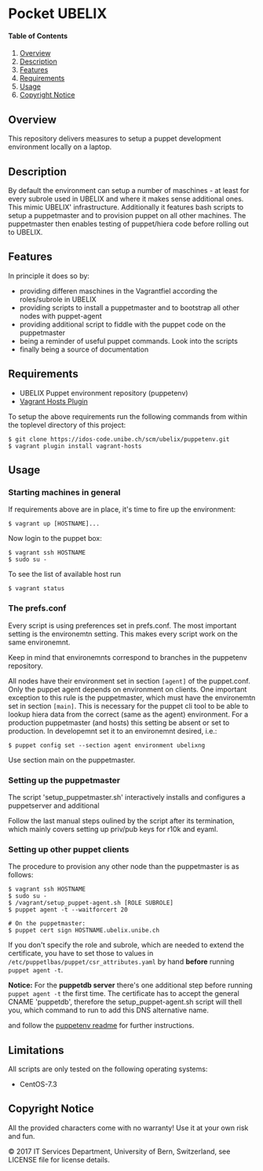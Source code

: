 # Pocket UBELIX

#### Table of Contents

1. [Overview](#overview)
1. [Description](#description)
1. [Features](#features)
1. [Requirements](#requirements)
1. [Usage](#usage)
1. [Copyright Notice](#copyright-notice)

## Overview

This repository delivers measures to setup a puppet development environment locally on a laptop.

## Description

By default the environment can setup a number of maschines - at least for every subrole used in
UBELIX and where it makes sense additional ones. This mimic UBELIX' infrastructure. Additionally
it features bash scripts to setup a puppetmaster and to provision puppet on all other machines.
The puppetmaster then enables testing of puppet/hiera code before rolling out to UBELIX.

## Features

In principle it does so by:

* providing differen maschines in the Vagrantfiel according the roles/subrole in UBELIX
* providing scripts to install a puppetmaster and to bootstrap all other nodes with puppet-agent
* providing additional script to fiddle with the puppet code on the puppetmaster
* being a reminder of useful puppet commands. Look into the scripts
* finally being a source of documentation

## Requirements

* UBELIX Puppet environment repository (puppetenv)
* [Vagrant Hosts Plugin](https://github.com/adrienthebo/vagrant-hosts)

To setup the above requirements run the following commands from within the toplevel directory of this project:

    $ git clone https://idos-code.unibe.ch/scm/ubelix/puppetenv.git
    $ vagrant plugin install vagrant-hosts

## Usage

### Starting machines in general

If requirements above are in place, it's time to fire up the environment:

    $ vagrant up [HOSTNAME]...

Now login to the puppet box:

    $ vagrant ssh HOSTNAME
    $ sudo su -

To see the list of available host run

    $ vagrant status

### The prefs.conf

Every script is using preferences set in prefs.conf. The most important setting is
the environemtn setting. This makes every script work on the same environemnt.

Keep in mind that environemnts correspond to branches in the puppetenv repository.

All nodes have their environment set in section `[agent]` of the puppet.conf. Only
the puppet agent depends on environment on clients. One important exception to this
rule is the puppetmaster, which must have the environemtn set in section `[main]`.
This is necessary for the puppet cli tool to be able to lookup hiera data from
the correct (same as the agent) environment. For a production puppetmaster (and
hosts) this setting be absent or set to production. In developemnt set it to an
environemnt desired, i.e.:

    $ puppet config set --section agent environment ubelixng

Use section main on the puppetmaster.


### Setting up the puppetmaster

The script 'setup_puppetmaster.sh' interactively installs and configures
a puppetserver and additional

Follow the last manual steps oulined by the script after its termination, which
mainly covers setting up priv/pub keys for r10k and eyaml.

### Setting up other puppet clients

The procedure to provision any other node than the puppetmaster is as follows:

    $ vagrant ssh HOSTNAME
    $ sudo su -
    $ /vagrant/setup_puppet-agent.sh [ROLE SUBROLE]
    $ puppet agent -t --waitforcert 20

    # On the puppetmaster:
    $ puppet cert sign HOSTNAME.ubelix.unibe.ch

If you don't specify the role and subrole, which are needed to extend
the certificate, you have to set those to values in `/etc/puppetlbas/puppet/csr_attributes.yaml`
by hand **before** running `puppet agent -t`.

**Notice:** For the **puppetdb server** there's one additional step
before running `puppet agent -t` the first time. The certificate has
to accept the general CNAME 'puppetdb', therefore the setup_puppet-agent.sh
script will thell you, which command to run to add this DNS alternative name.

and follow the [puppetenv readme](https://idos-code.unibe.ch/projects/UBELIX/repos/puppetenv/browse) for further instructions.

## Limitations

All scripts are only tested on the following operating systems:

* CentOS-7.3

## Copyright Notice

All the provided characters come with no warranty! Use it at your own risk and fun.

© 2017 IT Services Department, University of Bern, Switzerland, see LICENSE file for license details.


